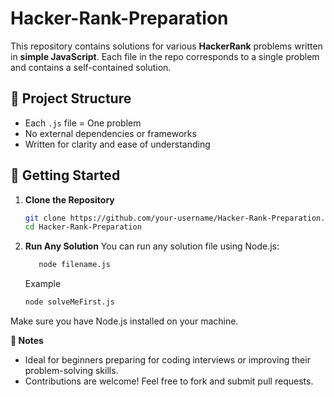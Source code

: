 # Hacker-Rank-Preparation

This repository contains solutions for various **HackerRank** problems written in **simple JavaScript**. Each file in the repo corresponds to a single problem and contains a self-contained solution.

## 📁 Project Structure


- Each `.js` file = One problem
- No external dependencies or frameworks
- Written for clarity and ease of understanding

## 🚀 Getting Started

1. **Clone the Repository**

   ```bash
   git clone https://github.com/your-username/Hacker-Rank-Preparation.git
   cd Hacker-Rank-Preparation

   ```

2. **Run Any Solution**
   You can run any solution file using Node.js:

   ```bash
      node filename.js
   ```
   
   
   Example

   ```bash
   node solveMeFirst.js
    ```
Make sure you have Node.js installed on your machine.
  

**📌 Notes**

- Ideal for beginners preparing for coding interviews or improving their problem-solving skills.
- Contributions are welcome! Feel free to fork and submit pull requests.

